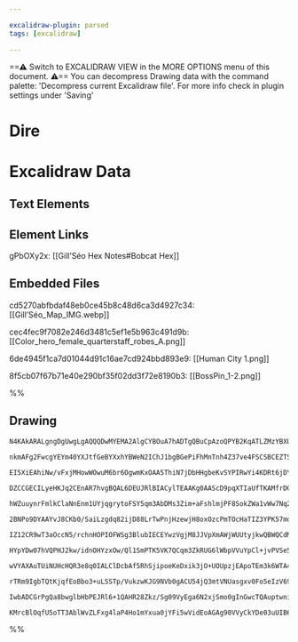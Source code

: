 ```yaml
---

excalidraw-plugin: parsed
tags: [excalidraw]

---
```

==⚠  Switch to EXCALIDRAW VIEW in the MORE OPTIONS menu of this document. ⚠== You can decompress Drawing data with the command palette: 'Decompress current Excalidraw file'. For more info check in plugin settings under 'Saving'



# Dire

# Excalidraw Data

## Text Elements
## Element Links
gPbOXy2x: [[Gill’Séo Hex Notes#Bobcat Hex]]

## Embedded Files
cd5270abfbdaf48eb0ce45b8c48d6ca3d4927c34: [[Gill’Séo_Map_IMG.webp]]

cec4fec9f7082e246d3481c5ef1e5b963c491d9b: [[Color_hero_female_quarterstaff_robes_A.png]]

6de4945f1ca7d01044d91c16ae7cd924bbd893e9: [[Human City 1.png]]

8f5cb07f67b71e40e290bf35f02dd3f72e8190b3: [[BossPin_1-2.png]]

%%
## Drawing
```compressed-json
N4KAkARALgngDgUwgLgAQQQDwMYEMA2AlgCYBOuA7hADTgQBuCpAzoQPYB2KqATLZMzYBXUtiRoIACyhQ4zZAHoFAc0JRJQgEYA6bGwC2CgF7N6hbEcK4OCtptbErHALRY8RMpWdx8Q1TdIEfARcZgRmBShcZQUebQBObR4aOiCEfQQOKGZuAG1wMFAwYogSbgg2AEEASXoAGQA1AC0AKRTiyFhEcsJ9aKR+EsxuZwB2AAYAZm0ANniZgA4ZnnH4

nkmAFg2FwcgYEYm40YXJtfGeBYXxhYBWeN2IChJ1bgBGePiFhMnTnh4Z37ve4FSCSBCEZTSN48eLTO43K4fSYzG7rDYPazKYLccYPZhQUhsADWCAAwmx8GxSOUCdZmHBcIEsu0SppcNgicpCUIOMRyZTqRJaRx6YzMlAWZAAGaEfD4ADKsGxEkk7I0gUlEHxhJJAHVnpI3niCcSEIqYMr0IIPJruZCOOEcmhXg82AzsGp9s7xriQRBubyHcwnagO

EI5XiEAhiNw/vFxjMHowWOwuM6br6OgwmKxOAA5ThiN7jDbHHgbeKvSYPIRwYi4KDRt6jDY8UY3DbneJlh6EZgAETSjZjaClBDCDy5wjg1WIIdyAF0HpphLyAKLBDJZedLv1EDhE7hhiN7tgcptoAlCBAPGXBWflbDEVETXCaKWaetS7YITTjMQbDcmgLNg2zEDMeCTMQFZttgmyasw7jiKg+QdGALoguhIK7lmhC8lg5S4OMmpSuQGQPmgx74Ma

DZCCGECILyeHKJq2CEnAR7hvgBQAL6DEUJRlBIACylTEAAKg0AAScD9pqXTIaUfTKAMfrDGgzgwbMawfDMVb/Dc1Z+l6qDOCscSTO2rw3KM8Sdq8AIzImfpPMQLxoIB2gLK86y3A5hnjDZ6J+mCEJQt6cR/HcJytjMozWTCGIcFiyGZiU2qmvyVI0uQIoMkyErLuynIBnyFLZUKuWigVJGygqSqKaq2DqqpWYZXqBpGn67Vmg15TWmUDx2pIQYhh

hWZuuynrFmlkClaNnEnm1UYjqgrytoFSY5qm3AbDMs3Zim+aFshlmjPF8SokZWa1vWw7Nq2oxxT5ExrL2A5DheqBjvgE5+lOtazjuy6rsQG7pOKwN7nhh6UVxDyUueq0/X9WZ3ggFHoGIoFSgg2DxFKEwLDwCDljMxCbN52A3AgUqvAgQHzJMoGVsQ8SaAhSF5JhzjjR0rzYb2+HqeguCvCRZEY6tVE0VAdHlIxjjJax7GLdxxR8QUAmQEJ6DCZo

2BNPo9DYAAYvJ8CKb0/SaiLzgdq82ijD88LrTwPnjHzewjH8oxOzcPmTOcHaTIZ3YPK57moCiSRxjc+1xZdofOVmoWQhKaB6f7yIVgsdk+cswVZpiloHT1WWCugwrVeKmpshyAO8hXOV0vlte3nV5qWlIaoiK16Umh1bmGs6xo6r1FqKQNMZDcI9qOl1E3utN3oHfNC9w0t6UrW8VYtltR1pqgQd8H6ya5hwBYcEWaArAHZyvKMNZ1g2X2P49Dun

IZ12CR9wT3aOccN5/rchnHOPIOFWSg3BlubIECEYwzVgjM8JJVpXmAWjWUUtyjkwQBWQCdM8CjGIJ7EsGw2avGwA5XACBRhPjWBsTQn486TAQPETmBBkKoX5rsLCHRIE62FoRZIt5JaYxlt1KIct6KK2YirN0ateL8T9LrCAygAAKmgADyAANGAPBhgPAUj0ZS/dIB2wrOMLyocHY8AzPCH+3sNIOQ2AkW4Sw5jHAWNsL2jxOpoFDtoPallArdm2

HYpYDw07hVQPHJ2kw/idnOHYzxOw/Ql1SmPTK5VK7QCqm3ZkRUG6lWbpVVuYpCl+jvPVSe5QmotQQoPBA+ph6LwHuPLuU8KSDT9MNBao8/STQ9LAGas8eTEH6aGeG3Ud4BOSWkrM58drOmJgfC+V8b5rXOEHVEbtn53Tfi2NscVVhXHeO9Qc/8voowwSUAGYCoZZhXOMmBkN4HQwPOUXIuQADidVACYBPKAAl2wVAUksCoALI2ZgABiAAQnYPAUA

wVYAXAuTUiNUHcHQR3e8q0IALClDcbAf5RhSjipoeKeDxik3jO+UOUpzjEApoTEm3k6WTA4ZabhxQvZ8OKAI0oQiJC4E5aI3A5FpbTLalI+WEhZHKweGxBRm91ZgB4uAHCEBcBwDgIqV+3ABLQDBBkco9ZSCHkGAwQgCAKBwuKo3MqApygwqlG691LIIDYBEAVaojZ9CKnHqU9AML6Zhv7l6n14o/XpHtcU0Gwa8nlJqla71pBfX+tNp3PqEhp6e

rTRm9IgbTQtKjqfEoBbo3+uLSSTp/VukzwKJG9NVb0gACU54jQ3mtVNUasgxv0Fo5eIzV69pbf2zNnAoCmwlbKEyNwx2Fv0KbKd8pCBGGQisRdrb9DiSwFASoRBlBHwgMEKUhUm2VonUWqIpAD3prYBQMEuApVb2bUutcvJKgPqfSEfFjJCRUG3de/Q37APiUtuUUqnrEKEjlDo7gT0ZjaCCiia4j946rKbbBik+AACa3B47TFLKcU4edvJbHLZA

IwbADCGrPgQa8bwglbHbPEJRl6+1QAHR28Zkz/Sg09VyEga6N2xjSmo0gInGwcTQAuptwniDCTYMQBAn63zBGRkAq1ing3awgAi/A+LSDKDZAACndk/Xgj9qDWas1Ym4ABKTUbaEDKHDIyKDpncAWaDrZ9YuJeB+dQA55zHGK1cZrQgIdUBUwhgkSUUiEqECufwlJ5WaB9OZA019HFfpsBEFk6gPLWYODJexaQa8rohBQH3MhdB4XIB2AAFZ42yP

KMrcBlOqfU5oTT3AblWvZLFxg4laP4Ho1mYxua0jYFi5wVidEoAGAg90VVyCkYDe03uUIB65uEFG+NxRGtwCa2lFgkMwANU8SAA=
```
%%